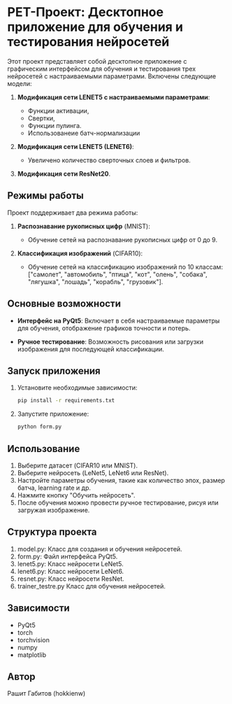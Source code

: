 # PET-Проект: Десктопное приложение для обучения и тестирования нейросетей

Этот проект представляет собой десктопное приложение с графическим интерфейсом для обучения и тестирования трех нейросетей с настраиваемыми параметрами. Включены следующие модели:

1. **Модификация сети LENET5 с настраиваемыми параметрами**:
   - Функции активации,
   - Свертки,
   - Функции пулинга.
   - Использованеие батч-нормализации

2. **Модификация сети LENET5 (LENET6)**:
   - Увеличено количество сверточных слоев и фильтров.

3. **Модификация сети ResNet20**.

## Режимы работы

Проект поддерживает два режима работы:

1. **Распознавание рукописных цифр** (MNIST):
   - Обучение сетей на распознавание рукописных цифр от 0 до 9.

2. **Классификация изображений** (CIFAR10):
   - Обучение сетей на классификацию изображений по 10 классам: ["самолет", "автомобиль", "птица", "кот", "олень", "собака", "лягушка", "лошадь", "корабль", "грузовик"].

## Основные возможности

- **Интерфейс на PyQt5**: Включает в себя настраиваемые параметры для обучения, отображение графиков точности и потерь.

- **Ручное тестирование**: Возможность рисования или загрузки изображения для последующей классификации.

## Запуск приложения

1. Установите необходимые зависимости:
   ```bash
   pip install -r requirements.txt
   
2. Запустите приложение:
    ```bash
    python form.py

## Использование 
1. Выберите датасет (CIFAR10 или MNIST).
2. Выберите нейросеть (LeNet5, LeNet6 или ResNet).
3. Настройте параметры обучения, такие как количество эпох,    размер батча, learning rate и др.
4. Нажмите кнопку "Обучить нейросеть".
5. После обучения можно провести ручное тестирование, рисуя или загружая изображение.
## Структура проекта
1. model.py: Класс для создания и обучения нейросетей.
2. form.py: Файл интерфейса PyQt5.
3. lenet5.py: Класс нейросети  LeNet5.
4. lenet6.py: Класс нейросети  LeNet6.
5. resnet.py: Класс нейросети  ResNet.
6. trainer_testre.py Класс для обучения нейросетей.
## Зависимости
- PyQt5
- torch
- torchvision
- numpy
- matplotlib
## Автор
Рашит Габитов (hokkienw)
